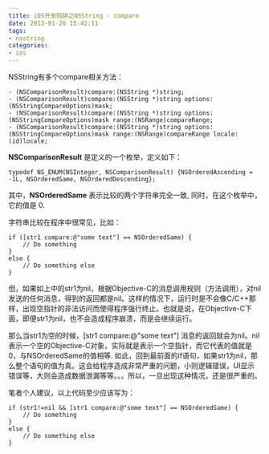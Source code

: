 ```yaml
---
title: iOS开发陷阱之NSString - compare
date: 2013-01-26 15:42:11
tags:
- nsstring
categories:
- ios
---
```


NSString有多个compare相关方法：
```objc
- (NSComparisonResult)compare:(NSString *)string;
- (NSComparisonResult)compare:(NSString *)string options:(NSStringCompareOptions)mask;
- (NSComparisonResult)compare:(NSString *)string options:(NSStringCompareOptions)mask range:(NSRange)compareRange;
- (NSComparisonResult)compare:(NSString *)string options:(NSStringCompareOptions)mask range:(NSRange)compareRange locale:(id)locale;
```
**NSComparisonResult** 是定义的一个枚举，定义如下：
```objc
typedef NS_ENUM(NSInteger, NSComparisonResult) {NSOrderedAscending = -1L, NSOrderedSame, NSOrderedDescending};
```
其中，**NSOrderedSame** 表示比较的两个字符串完全一致, 同时，在这个枚举中，它的值是 0.

<!-- more -->

字符串比较在程序中很常见，比如：
```objc
if ([str1 compare:@"some text"] == NSOrderedSame) {
    // Do something
}
else {
    // Do something else
}
```
但，如果如上中的str1为nil，根据Objective-C的消息调用规则（方法调用），对nil发送的任何消息，得到的返回都是nil。这样的情况下，运行时是不会像C/C++那样，出现空指针的非法访问而使得程序强行终止。也就是说，在Objective-C下面，即便str1为nil，也不会造成程序崩溃，而是会继续运行。

那么当str1为空的时候，[str1 compare:@"some text"] 消息的返回就会为nil。nil表示一个空的Objective-C对象，实际就是表示一个空指针，而它代表的值就是0，与NSOrderedSame的值相等. 如此，回到最前面的if语句，如果str1为nil，那么整个语句的值为真。这会给程序造成非常严重的问题，小则逻辑错误，UI显示错误等，大则会造成数据泄漏等等。。。所以，一旦出现这种情况，还是很严重的。

笔者个人建议，以上代码至少应该写为：
```objc
if (str1!=nil && [str1 compare:@"some text"] == NSOrderedSame) {
    // Do something
}
else {
    // Do something else
}
```
